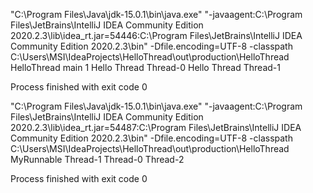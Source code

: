 "C:\Program Files\Java\jdk-15.0.1\bin\java.exe" "-javaagent:C:\Program Files\JetBrains\IntelliJ IDEA Community Edition 2020.2.3\lib\idea_rt.jar=54446:C:\Program Files\JetBrains\IntelliJ IDEA Community Edition 2020.2.3\bin" -Dfile.encoding=UTF-8 -classpath C:\Users\MSI\IdeaProjects\HelloThread\out\production\HelloThread HelloThread
main
1
Hello Thread Thread-0
Hello Thread Thread-1

Process finished with exit code 0

"C:\Program Files\Java\jdk-15.0.1\bin\java.exe" "-javaagent:C:\Program Files\JetBrains\IntelliJ IDEA Community Edition 2020.2.3\lib\idea_rt.jar=54487:C:\Program Files\JetBrains\IntelliJ IDEA Community Edition 2020.2.3\bin" -Dfile.encoding=UTF-8 -classpath C:\Users\MSI\IdeaProjects\HelloThread\out\production\HelloThread MyRunnable
Thread-1
Thread-0
Thread-2

Process finished with exit code 0
